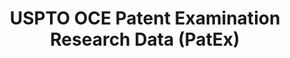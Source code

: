 ---
layout: default
bigquery: https://console.cloud.google.com/bigquery?p=patents-public-data&d=uspto_oce_pair&page=dataset
citation: 'Graham, S. Marco, A., and Miller, A. (2015). “The USPTO Patent Examination
  Research Dataset: A Window on the Process of Patent Examination.”'
contributors: Graham, S. Marco, A., Miller, A.
cost: None
description: The latest version of PatEx (referred to below as the 2020 release) contains
  detailed information on nearly 11.9 million publicly-viewable provisional and non-provisional
  patent applications to the USPTO and over 4.6 million Patent Cooperation Treaty
  (PCT) applications. It is based on data that OCE downloaded from the Patent Examination
  Data System (PEDS) in April, 2021. The PEDS data are sourced from Public PAIR. The
  first time that OCE used PEDS as the basis of PatEx was for the 2019 release. We
  took the PEDS data and organized it into the familiar PatEx data files, which are
  based on the organization of the Public PAIR portal. The data files include information
  on each application’s characteristics, prosecution history, continuation history,
  claims of foreign priority, patent term adjustment history, publication history,
  and correspondence address information.
documentation: 'For the 2019 and later releases, new technical documentation is available
  https://www.uspto.gov/sites/default/files/documents/PatEx-2019-Technical-Doc.pdf


  A document describing the 2014-2017 data sets is available and can be cited as:
  Graham, Stuart J.H. and Marco, Alan C. and Miller, Richard, The USPTO Patent Examination
  Research Dataset: A Window on the Process of Patent Examination (November 30, 2015).
  Available at SSRN: https://ssrn.com/abstract=2702637.'
last_edit: Mon, 04 Apr 2022 19:06:22 GMT
location: https://www.uspto.gov/ip-policy/economic-research/research-datasets/patent-examination-research-dataset-public-pair
maintained_by: EconomicsData@uspto.gov
related_publications: https://ssrn.com/abstract=29956744, https://ssrn.com/abstract=2702637
schema_fields: '[''invention_title'', ''parent_country'', ''appl_status_code'', ''patent_issue_date'',
  ''uspc_class'', ''file_location_date'', ''file_location'', ''small_entity_indicator'',
  ''parent_filing_date'', ''atty_docket_number'', ''correspondence_name_line_1'',
  ''correspondence_region_name'', ''invention_subject_matter'', ''event_code'', ''correspondence_name_line_2'',
  ''customer_number'', ''inventor_name_first'', ''filing_date'', ''correspondence_city'',
  ''status_description'', ''examiner_id'', ''examiner_name_first'', ''wipo_pub_date'',
  ''inventor_rank'', ''examiner_art_unit'', ''inventor_region_code'', ''sequence_number'',
  ''correspondence_postal_code'', ''uspc_subclass'', ''foreign_parent_id'', ''foreign_parent_date'',
  ''aia_first_to_file'', ''correspondence_country_name'', ''earliest_pgpub_number'',
  ''examiner_name_last'', ''confirm_number'', ''event_description'', ''inventor_name_middle'',
  ''wipo_pub_number'', ''inventor_country_name'', ''inventor_address_type'', ''application_type'',
  ''application_number_pair'', ''recorded_date'', ''parent_country_code'', ''inventor_country_code'',
  ''patent_number'', ''correspondence_region_code'', ''status_code'', ''parent_application_number'',
  ''child_filing_date'', ''correspondence_street_line_1'', ''correspondence_country_code'',
  ''earliest_pgpub_date'', ''continuation_type'', ''correspondence_street_line_2'',
  ''child_application_number'', ''examiner_name_middle'', ''inventor_name_last'',
  ''abandon_date'', ''disposal_type'', ''application_number'', ''appl_status_date'']'
shortname: patex
tags:
- patents
- legal
- history
terms_of_use: 'USPTO’s online databases are not designed or intended to be a source
  for bulk downloads of USPTO data when accessed through the website’s interfaces.
  Individuals, companies, IP addresses, or blocks of IP addresses who, in effect,
  deny or decrease service by generating unusually high numbers of database accesses
  (searches, pages, or hits), whether generated manually or in an automated fashion,
  may be denied access to USPTO servers without notice.


  Bulk data products may be separately obtained from the USPTO, either for free or
  at the cost of dissemination. For details, see information on Electronic Bulk Data
  Products: https://www.uspto.gov/learning-and-resources/electronic-bulk-data-products'
title: USPTO OCE Patent Examination Research Data (PatEx)
uuid: 4342caa7-23af-420c-b2f6-6088f133df6a
---